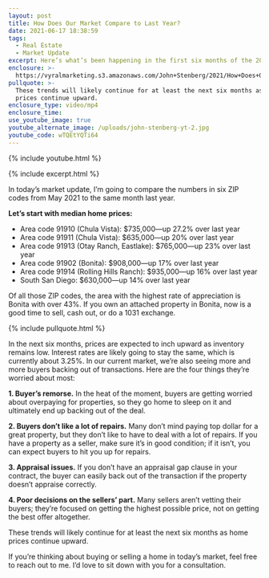 ```yaml
---
layout: post
title: How Does Our Market Compare to Last Year?
date: 2021-06-17 18:38:59
tags:
  - Real Estate
  - Market Update
excerpt: Here’s what’s been happening in the first six months of the 2021 market.
enclosure: >-
  https://vyralmarketing.s3.amazonaws.com/John+Stenberg/2021/How+Does+Our+Market+Compare+to+Last+Year_.mp4
pullquote: >-
  These trends will likely continue for at least the next six months as home
  prices continue upward.
enclosure_type: video/mp4
enclosure_time:
use_youtube_image: true
youtube_alternate_image: /uploads/john-stenberg-yt-2.jpg
youtube_code: wTQEtYQTi64
---
```

{% include youtube.html %}

{% include excerpt.html %}

In today’s market update, I’m going to compare the numbers in six ZIP codes from May 2021 to the same month last year.&nbsp;

**Let’s start with median home prices:**

* Area code 91910 (Chula Vista): $735,000—up 27.2% over last year
* Area code 91911 (Chula Vista): $635,000—up 20% over last year
* Area code 91913 (Otay Ranch, Eastlake): $765,000—up 23% over last year
* Area code 91902 (Bonita): $908,000—up 17% over last year
* Area code 91914 (Rolling Hills Ranch): $935,000—up 16% over last year
* South San Diego: $630,000—up 14% over last year

Of all those ZIP codes, the area with the highest rate of appreciation is Bonita with over 43%. If you own an attached property in Bonita, now is a good time to sell, cash out, or do a 1031 exchange.

{% include pullquote.html %}

In the next six months, prices are expected to inch upward as inventory remains low. Interest rates are likely going to stay the same, which is currently about 3.25%. In our current market, we’re also seeing more and more buyers backing out of transactions. Here are the four things they’re worried about most:

**1\. Buyer’s remorse.** In the heat of the moment, buyers are getting worried about overpaying for properties, so they go home to sleep on it and ultimately end up backing out of the deal.

**2\. Buyers don’t like a lot of repairs.** Many don’t mind paying top dollar for a great property, but they don’t like to have to deal with a lot of repairs. If you have a property as a seller, make sure it’s in good condition; if it isn’t, you can expect buyers to hit you up for repairs.

**3\. Appraisal issues.** If you don’t have an appraisal gap clause in your contract, the buyer can easily back out of the transaction if the property doesn’t appraise correctly.

**4\. Poor decisions on the sellers’ part.** Many sellers aren’t vetting their buyers; they’re focused on getting the highest possible price, not on getting the best offer altogether.

These trends will likely continue for at least the next six months as home prices continue upward.

If you’re thinking about buying or selling a home in today’s market, feel free to reach out to me. I’d love to sit down with you for a consultation.
